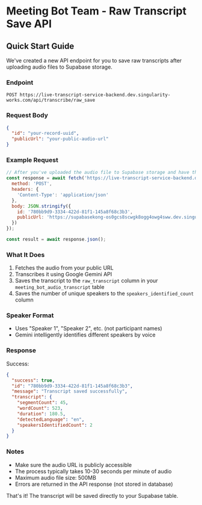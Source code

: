 # Meeting Bot Team - Raw Transcript Save API

## Quick Start Guide

We've created a new API endpoint for you to save raw transcripts after uploading audio files to Supabase storage.

### Endpoint
```
POST https://live-transcript-service-backend.dev.singularity-works.com/api/transcribe/raw_save
```

### Request Body
```json
{
  "id": "your-record-uuid",
  "publicUrl": "your-public-audio-url"
}
```

### Example Request
```javascript
// After you've uploaded the audio file to Supabase storage and have the public URL:
const response = await fetch('https://live-transcript-service-backend.dev.singularity-works.com/api/transcribe/raw_save', {
  method: 'POST',
  headers: {
    'Content-Type': 'application/json'
  },
  body: JSON.stringify({
    id: '780bb9d9-3334-422d-81f1-145a8f68c3b3',
    publicUrl: 'https://supabasekong-os0gcs8scwgk8ogg4owg4sww.dev.singularity-works.com/storage/v1/object/public/bot-audio-transcript/google_meet_iuf-egac-zwm_2025-07-24_08-45-12.mp3'
  })
});

const result = await response.json();
```

### What It Does
1. Fetches the audio from your public URL
2. Transcribes it using Google Gemini API
3. Saves the transcript to the `raw_transcript` column in your `meeting_bot_audio_transcript` table
4. Saves the number of unique speakers to the `speakers_identified_count` column

### Speaker Format
- Uses "Speaker 1", "Speaker 2", etc. (not participant names)
- Gemini intelligently identifies different speakers by voice

### Response
Success:
```json
{
  "success": true,
  "id": "780bb9d9-3334-422d-81f1-145a8f68c3b3",
  "message": "Transcript saved successfully",
  "transcript": {
    "segmentCount": 45,
    "wordCount": 523,
    "duration": 180.5,
    "detectedLanguage": "en",
    "speakersIdentifiedCount": 2
  }
}
```

### Notes
- Make sure the audio URL is publicly accessible
- The process typically takes 10-30 seconds per minute of audio
- Maximum audio file size: 500MB
- Errors are returned in the API response (not stored in database)

That's it! The transcript will be saved directly to your Supabase table.